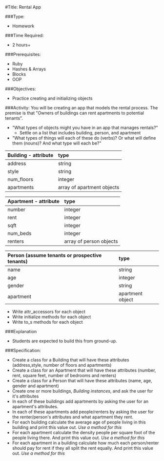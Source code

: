 #Title: Rental App

###Type:
- Homework

###Time Required: 
- 2 hours+

###Prerequisites:
- Ruby
- Hashes & Arrays
- Blocks
- OOP

###Objectives:
- Practice creating and initializing objects

###Activity:
You will be creating an app that models the rental process. The premise is that "Owners of buildings can rent apartments to potential tenants".

* "What types of objects might you have in an app that manages rentals?"
  * Settle on a list that includes building, person, and apartment
* "What types of things will each of these do (verbs)? Or what will define them (nouns)? And what type will each be?"

|Building - attribute|type|
|:----------|:-----------|
|address|string|
|style|string|
|num_floors|integer|
|apartments|array of apartment objects|

|Apartment - attribute|type|
|:----------|:-----------|
|number|integer|
|rent|integer|
|sqft|integer|
|num_beds|integer|
|renters|array of person objects|

|Person (assume tenants or prospective tenants)|type|
|:----------|:-----------|
|name|string|
|age|integer|
|gender|string|
|apartment|apartment object|

* Write attr_accessors for each object
* Write initialize methods for each object
* Write to_s methods for each object

###Explanation
- Students are expected to build this from ground-up.

###Specification:
- Create a class for a Building that will have these attributes
  (address,style, number of floors and apartments)
- Create a class for an Apartment that will have these attributes
  (number, rent, square feet, number of bedrooms and renters)
- Create a class for a Person that will have these attributes (name,
  age, gender and apartment)
- Create one or more buildings, *Building instances*, and ask the user
  for it's attributes
- In each of these buildings add apartments by asking the user for an
  apartment's attributes.
- In each of these apartments add people/renters by asking the user
  for the renter/person's attributes and what apartment they rent.
- For each building calculate the average age of people living in this
  building and print this value out. *Use a method for this*
- For each apartment calculate the density people per square foot  of the people living
  there. And print this value out. *Use a method for this*
- For each apartment in a building calculate how much each
  person/renter should pay for rent if they all split the rent
  equally. And print this value out. *Use a method for this*




